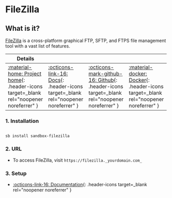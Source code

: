 # FileZilla

## What is it?

[FileZilla](https://filezilla-project.org/) is a cross-platform graphical FTP, SFTP, and FTPS file management tool with a vast list of features.

| Details     |             |             |             |
|-------------|-------------|-------------|-------------|
| [:material-home: Project home](https://filezilla-project.org/){: .header-icons target=_blank rel="noopener noreferrer" } | [:octicons-link-16: Docs](https://wiki.filezilla-project.org/Main_Page){: .header-icons target=_blank rel="noopener noreferrer" } | [:octicons-mark-github-16: Github](https://github.com/jlesage/docker-filezilla){: .header-icons target=_blank rel="noopener noreferrer" } | [:material-docker: Docker](https://hub.docker.com/r/jlesage/filezilla/){: .header-icons target=_blank rel="noopener noreferrer" }|

### 1. Installation

``` shell

sb install sandbox-filezilla

```

### 2. URL

- To access FileZilla, visit `https://filezilla._yourdomain.com_`

### 3. Setup

- [:octicons-link-16: Documentation](https://wiki.filezilla-project.org/Main_Page){: .header-icons target=_blank rel="noopener noreferrer" }
